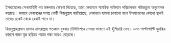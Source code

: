 ইসরায়েলের সেনাবাহিনী গত মঙ্গলবার ঘোষণা দিয়েছে, তারা লেবাননে সামরিক অভিযান পরিচালনার পরিকল্পনা অনুমোদন করেছে। জবাবে লেবাননের সশস্ত্র গোষ্ঠী হিজবুল্লাহ জানিয়েছে, লেবাননে হামলা চালানো হলে ইসরায়েলের কোনো স্থানই তাদের রকেট থেকে রেহাই পাবে না।

হিজবুল্লাহপ্রধান হাসান নাসরাল্লাহ গতকাল বুধবার টেলিভিশনে দেওয়া ভাষণে এই হুঁশিয়ারি দেন। এমন পাল্টাপাল্টি হুমকির কারণে গাজা যুদ্ধ ছড়িয়ে পড়ার শঙ্কা আরও বেড়েছে।
